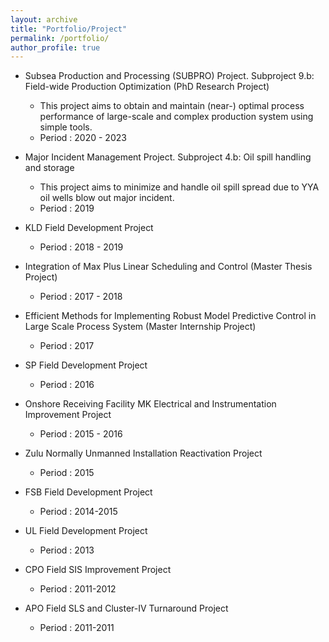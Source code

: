 ```yaml
---
layout: archive
title: "Portfolio/Project"
permalink: /portfolio/
author_profile: true
---
```


* Subsea Production and Processing (SUBPRO) Project. Subproject 9.b: Field-wide Production Optimization (PhD Research Project)
  * This project aims to obtain and maintain (near-) optimal process performance of large-scale and complex production system using simple tools. 
  * Period : 2020 - 2023 

* Major Incident Management Project. Subproject 4.b: Oil spill handling and storage
  * This project aims to minimize and handle oil spill spread due to YYA oil wells blow out major incident.
  * Period : 2019 

* KLD Field Development Project
  * Period : 2018 - 2019 

* Integration of Max Plus Linear Scheduling and Control (Master Thesis Project)
  * Period : 2017 - 2018

* Efficient Methods for Implementing Robust Model Predictive Control in Large Scale Process System (Master Internship Project)
  * Period : 2017

* SP Field Development Project
  * Period : 2016 

* Onshore Receiving Facility MK Electrical and Instrumentation Improvement Project
  * Period : 2015 - 2016

* Zulu Normally Unmanned Installation Reactivation Project
  * Period : 2015

* FSB Field Development Project
  * Period : 2014-2015 

* UL Field Development Project
  * Period : 2013 

* CPO Field SIS Improvement Project
  * Period : 2011-2012 

* APO Field SLS and Cluster-IV Turnaround Project
  * Period : 2011-2011 

<!--{% include base_path %}


{% for post in site.portfolio %}
  {% include archive-single.html %}
{% endfor %}-->

